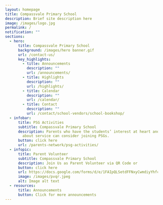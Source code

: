 ```yaml
---
layout: homepage
title: Compassvale Primary School
description: Brief site description here
image: /images/logo.jpg
permalink: /
notification: ""
sections:
  - hero:
      title: Compassvale Primary School
      background: /images/hero banner.gif
      url: /contact-us/
      key_highlights:
        - title: Announcements
          description: ""
          url: /announcements/
        - title: Highlights
          description: ""
          url: /highlights/
        - title: Calendar
          description: ""
          url: /calendar/
        - title: Contact
          description: ""
          url: /contact/school-vendors/school-bookshop/
  - infobar:
      title: PSG Activities
      subtitle: Compassvale Primary School
      description: Parents who have the students’ interest at heart and passionate
        about service can consider joining PSGs.
      button: click here
      url: /parents-network/psg-activities/
  - infopic:
      title: Parent Volunteer
      subtitle: Compassvale Primary School
      description: Join Us as Parent Volunteer via QR Code or
      button: click here
      url: https://docs.google.com/forms/d/e/1FAIpQLSetdFFNxyCwmdiyYhfcOVjL3mdon0ZGyDBb7IbnEJcZ_R3pzQ/viewform?c=0&w=1
      image: /images/pvqr.jpeg
      alt: Image alt text
  - resources:
      title: Announcements
      button: Click for more announcements
---
```


